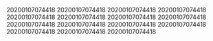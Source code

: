 20200107074418
20200107074418
20200107074418
20200107074418
20200107074418
20200107074418
20200107074418
20200107074418
20200107074418
20200107074418
20200107074418
20200107074418
20200107074418
20200107074418
20200107074418
